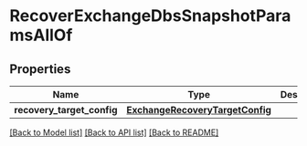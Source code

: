 # RecoverExchangeDbsSnapshotParamsAllOf


## Properties
Name | Type | Description | Notes
------------ | ------------- | ------------- | -------------
**recovery_target_config** | [**ExchangeRecoveryTargetConfig**](ExchangeRecoveryTargetConfig.md) |  | [optional] 

[[Back to Model list]](../README.md#documentation-for-models) [[Back to API list]](../README.md#documentation-for-api-endpoints) [[Back to README]](../README.md)


